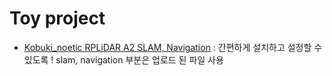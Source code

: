 # Toy project
- [Kobuki_noetic RPLiDAR A2 SLAM, Navigation](./kobuki_rplidar) : 간편하게 설치하고 설정할 수 있도록 ! slam, navigation 부분은 업로드 된 파일 사용

